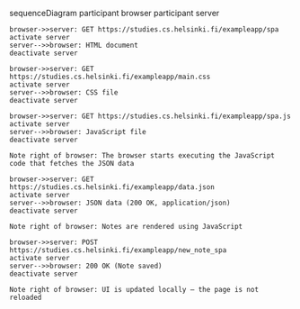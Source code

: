sequenceDiagram
    participant browser
    participant server

    browser->>server: GET https://studies.cs.helsinki.fi/exampleapp/spa
    activate server
    server-->>browser: HTML document
    deactivate server

    browser->>server: GET https://studies.cs.helsinki.fi/exampleapp/main.css
    activate server
    server-->>browser: CSS file
    deactivate server

    browser->>server: GET https://studies.cs.helsinki.fi/exampleapp/spa.js
    activate server
    server-->>browser: JavaScript file
    deactivate server

    Note right of browser: The browser starts executing the JavaScript code that fetches the JSON data

    browser->>server: GET https://studies.cs.helsinki.fi/exampleapp/data.json
    activate server
    server-->>browser: JSON data (200 OK, application/json)
    deactivate server

    Note right of browser: Notes are rendered using JavaScript

    browser->>server: POST https://studies.cs.helsinki.fi/exampleapp/new_note_spa
    activate server
    server-->>browser: 200 OK (Note saved)
    deactivate server

    Note right of browser: UI is updated locally — the page is not reloaded